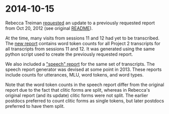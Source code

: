 # 2014-10-15 

Rebecca Treiman [requested](request.md) an update to a previously requested
report from Oct 20, 2012 (see original [README](original/README.rst)).

At the time, many visits from sessions 11 and 12 had yet to be transcribed.
The [new report](original/report.xls) contains word token counts for all Project 2 transcripts for all transcripts from sessions 11 and 12.  It was generated using the same python script used to create the previously requested report.

We also included a ["speech" report](revised/report.xls) for the same set of transcripts.  The speech report generator was devised at some point in 2013.   These reports include counts for utterances, MLU, word tokens, and word types.  

Note that the word token counts in the speech report differ from the original report due to the fact that clitic forms are split, whereas in Rebecca's original report (and its update) clitic forms were not split.  The earlier postdocs preferred to count clitic forms as single tokens, but later postdocs preferred to have them split.
